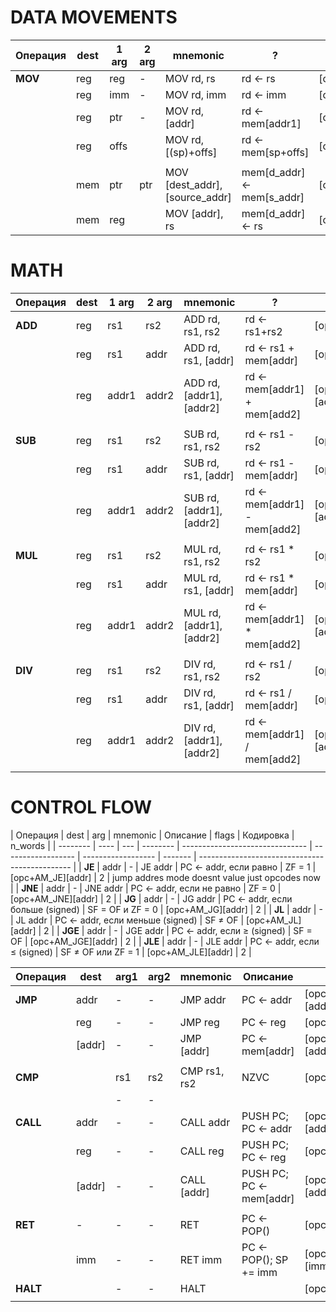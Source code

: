 # DATA MOVEMENTS

| Операция | dest | 1 arg | 2 arg | mnemonic                       | ?                          | code                                | n_words |
| -------- | ---- | ----- | ----- | ------------------------------ | -------------------------- | ----------------------------------- | ------- |
| **MOV**  | reg  | reg   | -     | MOV rd, rs                     | rd <- rs                   | [opc+AM_REG_REG+rd+rs]              | 1       |
|          | reg  | imm   | -     | MOV rd, imm                    | rd <- imm                  | [opc+AM_IMM_REG+rd][imm]            | 2       |
|          | reg  | ptr   | -     | MOV rd, [addr]                 | rd <- mem[addr1]           | [opc+AM_MEM_REG+rd][addr]           | 2       |
|          | reg  | offs  |       | MOV rd, [(sp)+offs]            | rd <- mem[sp+offs]         | [opc+AM_SPOFFS_REG+rd+offs(17bits)] | 1       |
|          |      |       |       |                                |                            |                                     |         |
|          | mem  | ptr   | ptr   | MOV [dest_addr], [source_addr] | mem[d_addr] <- mem[s_addr] | [opc+AM_MEM_MEM][d_addr][s_addr]    | 3       |
|          | mem  | reg   |       | MOV [addr], rs                 | mem[d_addr] <- rs          | [opc+AM_REG_MEM+rs][d_addr]         | 2       |

# MATH

| Операция | dest | 1 arg | 2 arg | mnemonic                 | ?                             | code                                 | n_words |
| -------- | ---- | ----- | ----- | ------------------------ | ----------------------------- | ------------------------------------ | ------- |
| **ADD**  | reg  | rs1   | rs2   | ADD rd, rs1, rs2         | rd <- rs1+rs2                 | [opc+AM_MATH_R_R_R_REG+rd+rs1+rs2]   | 1       |
|          | reg  | rs1   | addr  | ADD rd, rs1, [addr]      | rd <- rs1 + mem[addr]         | [opc+AM_MATH_R_M_R+rd+rs1][addr]     | 2       |
|          | reg  | addr1 | addr2 | ADD rd, [addr1], [addr2] | rd <- mem[addr1] + mem[add2]  | [opc+AM_MATH_M_M_R+rs][addr1][addr2] | 3       |
|          |      |       |       |                          |                               |                                      |         |
| **SUB**  | reg  | rs1   | rs2   | SUB rd, rs1, rs2         | rd <- rs1 - rs2               | [opc+AM_MATH_R_R_R_REG+rd+rs1+rs2]   | 1       |
|          | reg  | rs1   | addr  | SUB rd, rs1, [addr]      | rd <- rs1 - mem[addr]         | [opc+AM_MATH_R_M_R+rd+rs1][addr]     | 2       |
|          | reg  | addr1 | addr2 | SUB rd, [addr1], [addr2] | rd <- mem[addr1] - mem[add2]  | [opc+AM_MATH_M_M_R+rs][addr1][addr2] | 3       |
|          |      |       |       |                          |                               |                                      |         |
| **MUL**  | reg  | rs1   | rs2   | MUL rd, rs1, rs2         | rd <- rs1 \* rs2              | [opc+AM_MATH_R_R_R_REG+rd+rs1+rs2]   | 1       |
|          | reg  | rs1   | addr  | MUL rd, rs1, [addr]      | rd <- rs1 \* mem[addr]        | [opc+AM_MATH_R_M_R+rd+rs1][addr]     | 2       |
|          | reg  | addr1 | addr2 | MUL rd, [addr1], [addr2] | rd <- mem[addr1] \* mem[add2] | [opc+AM_MATH_M_M_R+rs][addr1][addr2] | 3       |
|          |      |       |       |                          |                               |                                      |         |
| **DIV**  | reg  | rs1   | rs2   | DIV rd, rs1, rs2         | rd <- rs1 / rs2               | [opc+AM_MATH_R_R_R_REG+rd+rs1+rs2]   | 1       |
|          | reg  | rs1   | addr  | DIV rd, rs1, [addr]      | rd <- rs1 / mem[addr]         | [opc+AM_MATH_R_M_R+rd+rs1][addr]     | 2       |
|          | reg  | addr1 | addr2 | DIV rd, [addr1], [addr2] | rd <- mem[addr1] / mem[add2]  | [opc+AM_MATH_M_M_R+rs][addr1][addr2] | 3       |
|          |      |       |       |                          |                               |                                      |         |

# CONTROL FLOW

| Операция | dest | arg | mnemonic | Описание                        | flags              | Кодировка          | n_words |
| -------- | ---- | --- | -------- | ------------------------------- | ------------------ | ------------------ | ------- | ---------------------------------------------- |
| **JE**   | addr | -   | JE addr  | PC ← addr, если равно           | ZF = 1             | [opc+AM_JE][addr]  | 2       | jump addres mode doesnt value just opcodes now |
| **JNE**  | addr | -   | JNE addr | PC ← addr, если не равно        | ZF = 0             | [opc+AM_JNE][addr] | 2       |
| **JG**   | addr | -   | JG addr  | PC ← addr, если больше (signed) | SF = OF и ZF = 0   | [opc+AM_JG][addr]  | 2       |
| **JL**   | addr | -   | JL addr  | PC ← addr, если меньше (signed) | SF ≠ OF            | [opc+AM_JL][addr]  | 2       |
| **JGE**  | addr | -   | JGE addr | PC ← addr, если ≥ (signed)      | SF = OF            | [opc+AM_JGE][addr] | 2       |
| **JLE**  | addr | -   | JLE addr | PC ← addr, если ≤ (signed)      | SF ≠ OF или ZF = 1 | [opc+AM_JLE][addr] | 2       |

| Операция | dest   | arg1 | arg2 | mnemonic     | Описание                | Кодировка               | n_words |
| -------- | ------ | ---- | ---- | ------------ | ----------------------- | ----------------------- | ------- |
| **JMP**  | addr   | -    | -    | JMP addr     | PC ← addr               | [opc+AM_JMP_ABS][addr]  | 2       |
|          | reg    | -    | -    | JMP reg      | PC ← reg                | [opc+AM_JMP_REG+reg]    | 1       |
|          | [addr] | -    | -    | JMP [addr]   | PC ← mem[addr]          | [opc+AM_JMP_MEM][addr]  | 2       |
|          |        |      |      |              |                         |                         |         |
| **CMP**  |        | rs1  | rs2  | CMP rs1, rs2 | NZVC                    | [opc+rd1+rs2]           | 1       |
|          |        | -    | -    |              |                         |                         |         |
| **CALL** | addr   | -    | -    | CALL addr    | PUSH PC; PC ← addr      | [opc+AM_CALL_ABS][addr] | 2       |
|          | reg    | -    | -    | CALL reg     | PUSH PC; PC ← reg       | [opc+AM_CALL_REG+reg]   | 1       |
|          | [addr] | -    | -    | CALL [addr]  | PUSH PC; PC ← mem[addr] | [opc+AM_CALL_MEM][addr] | 2       |
|          |        |      |      |              |                         |                         |         |
| **RET**  | -      | -    | -    | RET          | PC ← POP()              | [opc+AM_RET]            | 1       |
|          | imm    | -    | -    | RET imm      | PC ← POP(); SP += imm   | [opc+AM_RET_IMM][imm]   | 2       |
| **HALT** |        | -    | -    | HALT         |                         | [opc]                   | 1       |
|          |        |      |      |              |                         |                         |         |

